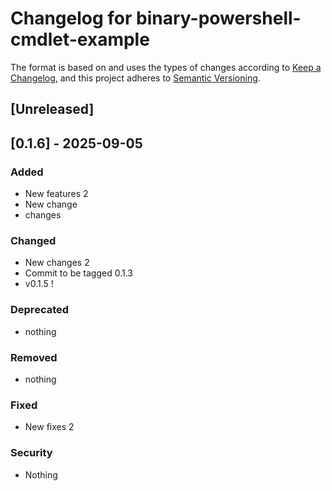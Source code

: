 # Changelog for binary-powershell-cmdlet-example

The format is based on and uses the types of changes according to [Keep a Changelog](https://keepachangelog.com/en/1.0.0/),
and this project adheres to [Semantic Versioning](https://semver.org/spec/v2.0.0.html).

## [Unreleased]

## [0.1.6] - 2025-09-05

### Added

- New features 2
- New change
- changes

### Changed

- New changes 2
- Commit to be tagged 0.1.3
- v0.1.5 !

### Deprecated

- nothing

### Removed

- nothing

### Fixed

- New fixes 2

### Security

- Nothing
